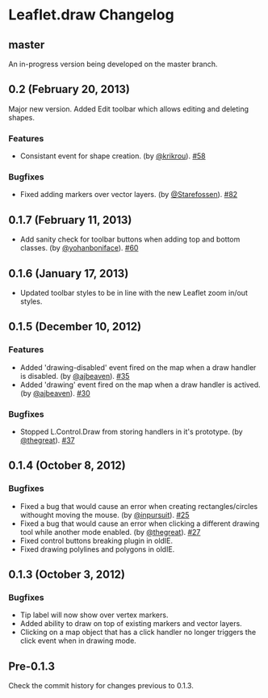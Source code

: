 Leaflet.draw Changelog
======================

## master

An in-progress version being developed on the master branch.

## 0.2 (February 20, 2013)

Major new version. Added Edit toolbar which allows editing and deleting shapes.

### Features

 * Consistant event for shape creation. (by [@krikrou](https://github.com/krikrou)). [#58](https://github.com/Leaflet/Leaflet.draw/pull/58)

### Bugfixes

 * Fixed adding markers over vector layers. (by [@Starefossen](https://github.com/Starefossen)). [#82](https://github.com/Leaflet/Leaflet.draw/pull/82)

## 0.1.7 (February 11, 2013)

 * Add sanity check for toolbar buttons when adding top and bottom classes. (by [@yohanboniface](https://github.com/yohanboniface)). [#60](https://github.com/Leaflet/Leaflet.draw/pull/60)

## 0.1.6 (January 17, 2013)

* Updated toolbar styles to be in line with the new Leaflet zoom in/out styles.

## 0.1.5 (December 10, 2012)

### Features

 * Added 'drawing-disabled' event fired on the map when a draw handler is disabled. (by [@ajbeaven](https://github.com/thegreat)). [#35](https://github.com/jacobtoye/Leaflet.draw/pull/35)
 * Added 'drawing' event fired on the map when a draw handler is actived. (by [@ajbeaven](https://github.com/thegreat)). [#30](https://github.com/jacobtoye/Leaflet.draw/pull/30)

### Bugfixes
 
 * Stopped L.Control.Draw from storing handlers in it's prototype. (by [@thegreat](https://github.com/thegreat)). [#37](https://github.com/jacobtoye/Leaflet.draw/pull/37)

## 0.1.4 (October 8, 2012)

### Bugfixes

 * Fixed a bug that would cause an error when creating rectangles/circles withought moving the mouse. (by [@inpursuit](https://github.com/inpursuit)). [#25](https://github.com/jacobtoye/Leaflet.draw/pull/25)
 * Fixed a bug that would cause an error when clicking a different drawing tool while another mode enabled. (by [@thegreat](https://github.com/thegreat)). [#27](https://github.com/jacobtoye/Leaflet.draw/pull/27)
 * Fixed control buttons breaking plugin in oldIE.
 * Fixed drawing polylines and polygons in oldIE.

## 0.1.3 (October 3, 2012)

### Bugfixes

 * Tip label will now show over vertex markers.
 * Added ability to draw on top of existing markers and vector layers.
 * Clicking on a map object that has a click handler no longer triggers the click event when in drawing mode.

## Pre-0.1.3

Check the commit history for changes previous to 0.1.3.
